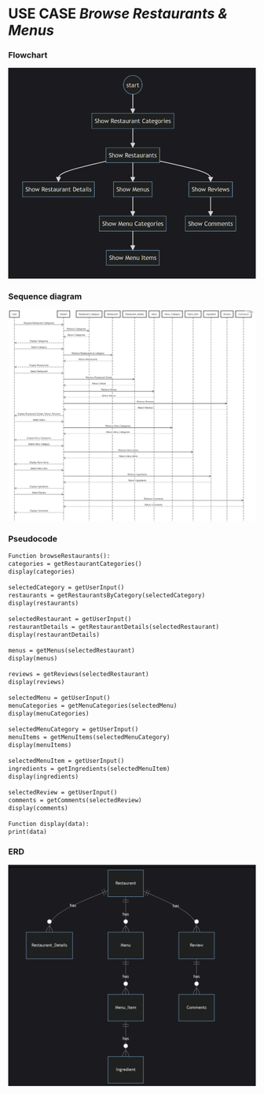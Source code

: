 
# USE CASE *Browse Restaurants & Menus*



### Flowchart
![](flowchart.png)

### Sequence diagram
![](sequence-digram.png)

### Pseudocode
    Function browseRestaurants():
    categories = getRestaurantCategories()
    display(categories)

    selectedCategory = getUserInput()
    restaurants = getRestaurantsByCategory(selectedCategory)
    display(restaurants)
    
    selectedRestaurant = getUserInput()
    restaurantDetails = getRestaurantDetails(selectedRestaurant)
    display(restaurantDetails)
    
    menus = getMenus(selectedRestaurant)
    display(menus)
    
    reviews = getReviews(selectedRestaurant)
    display(reviews)

    selectedMenu = getUserInput()
    menuCategories = getMenuCategories(selectedMenu)
    display(menuCategories)
    
    selectedMenuCategory = getUserInput()
    menuItems = getMenuItems(selectedMenuCategory)
    display(menuItems)
    
    selectedMenuItem = getUserInput()
    ingredients = getIngredients(selectedMenuItem)
    display(ingredients)
    
    selectedReview = getUserInput()
    comments = getComments(selectedReview)
    display(comments)

    Function display(data):
    print(data)

### ERD
![](erd.png)
